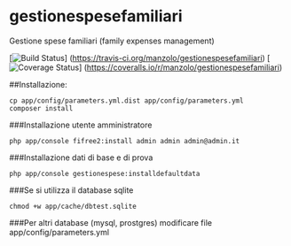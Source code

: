 # gestionespesefamiliari
Gestione spese familiari (family expenses management)

[![Build Status](https://travis-ci.org/manzolo/gestionespesefamiliari.svg?branch=master)]
(https://travis-ci.org/manzolo/gestionespesefamiliari) [![Coverage Status](https://img.shields.io/coveralls/manzolo/gestionespesefamiliari.svg)] 
(https://coveralls.io/r/manzolo/gestionespesefamiliari)

##Installazione:
```
cp app/config/parameters.yml.dist app/config/parameters.yml
composer install
```
###Installazione utente amministratore
```
php app/console fifree2:install admin admin admin@admin.it
```
###Installazione dati di base e di prova
```
php app/console gestionespese:installdefaultdata
```
###Se si utilizza il database sqlite
```
chmod +w app/cache/dbtest.sqlite
```
###Per altri database (mysql, prostgres) modificare file app/config/parameters.yml




